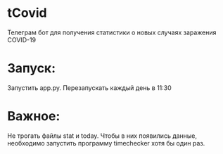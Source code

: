 # tCovid
Телеграм бот для получения статистики о новых случаях заражения COVID-19

# Запуск: 
Запустить app.py. Перезапускать каждый день в 11:30

# Важное:
Не трогать файлы stat и today. Чтобы в них появились данные, необходимо запустить программу timechecker хотя бы один раз.
